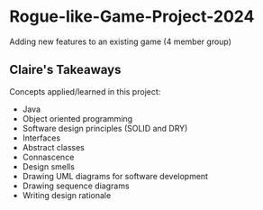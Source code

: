 # Rogue-like-Game-Project-2024
Adding new features to an existing game (4 member group)

## Claire's Takeaways
Concepts applied/learned in this project:

- Java
- Object oriented programming
- Software design principles (SOLID and DRY)
- Interfaces
- Abstract classes
- Connascence
- Design smells
- Drawing UML diagrams for software development
- Drawing sequence diagrams
- Writing design rationale

